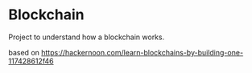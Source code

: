 # Blockchain

Project to understand how a blockchain works.

based on https://hackernoon.com/learn-blockchains-by-building-one-117428612f46
